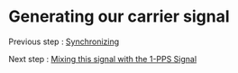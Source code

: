 # Generating our carrier signal

Previous step : [Synchronizing ](2_Sync_PRN_1PPS)

Next step : [Mixing this signal with the 1-PPS Signal](4_Mixing_Signals.md) 